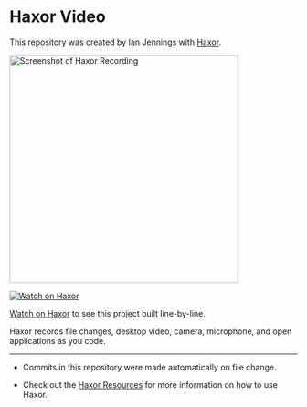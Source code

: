# Haxor Video

This repository was created by Ian Jennings with [Haxor](http://localhost:1337/replay/6e7ffaa2-b64f-4007-a644-d29261241229).

<a href="http://localhost:1337/replay/6e7ffaa2-b64f-4007-a644-d29261241229"><img src="http://localhost:1337/replay/6e7ffaa2-b64f-4007-a644-d29261241229/screenshot" alt="Screenshot of Haxor Recording" width="400" /></a> 

<a href="http://localhost:1337/replay/6e7ffaa2-b64f-4007-a644-d29261241229"><img src="http://localhost:1337/images/watch-on-haxor.png" alt="Watch on Haxor" /></a> 

[Watch on Haxor](http://localhost:1337/replay/6e7ffaa2-b64f-4007-a644-d29261241229) to see this project built line-by-line.

Haxor records file changes, desktop video, camera, microphone, and open applications as you code.


---
* Commits in this repository were made automatically on file change.

* Check out the [Haxor Resources](http://localhost:1337) for more information on how to use Haxor.